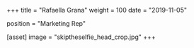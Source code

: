 +++
title = "Rafaella Grana"
weight = 100
date = "2019-11-05"

position = "Marketing Rep"

[asset]
    image = "skiptheselfie_head_crop.jpg"
+++

